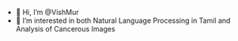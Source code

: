 - 👋 Hi, I’m @VishMur
- 👀 I’m interested in both Natural Language Processing in Tamil and Analysis of Cancerous Images

<!---
VishMur/VishMur is a ✨ special ✨ repository because its `README.md` (this file) appears on your GitHub profile.
You can click the Preview link to take a look at your changes.
--->
